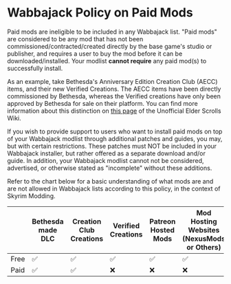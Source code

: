 # Wabbajack Policy on Paid Mods

Paid mods are ineligible to be included in any Wabbajack list. "Paid mods" are considered to be any mod that has not been commissioned/contracted/created directly by the base game's studio or publisher, and requires a user to buy the mod before it can be downloaded/installed. Your modlist **cannot require** any paid mod(s) to successfully install.

As an example, take Bethesda's Anniversary Edition Creation Club (AECC) items, and their new Verified Creations. The AECC items have been directly commissioned by Bethesda, whereas the Verified creations have only been approved by Bethesda for sale on their platform. You can find more information about this distinction on [this page](https://en.uesp.net/wiki/Skyrim_Mod:Verified_Creations) of the Unofficial Elder Scrolls Wiki.

If you wish to provide support to users who want to install paid mods on top of your Wabbajack modlist through additional patches and guides, you may, but with certain restrictions. These patches must NOT be included in your Wabbajack installer, but rather offered as a separate download and/or guide. In addition, your Wabbajack modlist cannot not be considered, advertised, or otherwise stated as "incomplete" without these additions.

Refer to the chart below for a basic understanding of what mods are and are not allowed in Wabbajack lists according to this policy, in the context of Skyrim Modding.


|      | Bethesda made DLC | Creation Club Creations | Verified Creations | Patreon Hosted Mods | Mod Hosting Websites (NexusMods or Others) |
| ---- | ----------------- | ------------------------ | ------------------ | ------------------- | ------------------------------------------ |
| Free |               ✅ |                       ✅ |                ✅ |                  ✅ |                                         ✅ |
| Paid |               ✅ |                       ✅ |                ❌ |                  ❌ |                                         ❌ |
